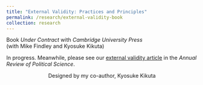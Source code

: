```yaml
---
title: "External Validity: Practices and Principles"
permalink: /research/external-validity-book
collection: research
---
```

Book *Under Contract* with *Cambridge University Press*  
(with Mike Findley and Kyosuke Kikuta)

In progress. Meanwhile, please see our [external validity article](https://www.annualreviews.org/doi/abs/10.1146/annurev-polisci-041719-102556) in the *Annual Review of Political Science*.
  
<figure style="width: 769px; height: 550px"  class="align-center">
  <img src="/images/ev.png" alt="" />
  <figcaption> &nbsp; &nbsp; &nbsp; &nbsp; &nbsp; &nbsp; &nbsp; &nbsp; &nbsp; Designed by my co-author, Kyosuke Kikuta</figcaption>
</figure>